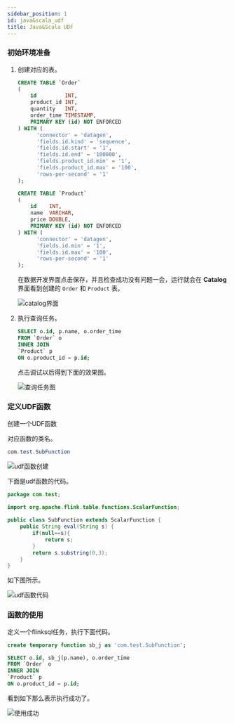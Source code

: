 ```yaml
---
sidebar_position: 1
id: java&scala_udf
title: Java&Scala UDF
---
```


### 初始环境准备

1. 创建对应的表。
    ```sql
    CREATE TABLE `Order`
    (
        id         INT,
        product_id INT,
        quantity   INT,
        order_time TIMESTAMP,
        PRIMARY KEY (id) NOT ENFORCED
    ) WITH (
          'connector' = 'datagen',
          'fields.id.kind' = 'sequence',
          'fields.id.start' = '1',
          'fields.id.end' = '100000',
          'fields.product_id.min' = '1',
          'fields.product_id.max' = '100',
          'rows-per-second' = '1'
    );
    
    CREATE TABLE `Product`
    (
        id    INT,
        name  VARCHAR,
        price DOUBLE,
        PRIMARY KEY (id) NOT ENFORCED
    ) WITH (
          'connector' = 'datagen',
          'fields.id.min' = '1',
          'fields.id.max' = '100',
          'rows-per-second' = '1'
    );
    ```

    在数据开发界面点击保存，并且检查成功没有问题一会，运行就会在 **Catalog** 界面看到创建的 ```Order``` 和 ```Product``` 表。

    ![catalog界面](http://pic.dinky.org.cn/dinky/docs/test/yuanshuj.png)

2. 执行查询任务。

    ```sql
    SELECT o.id, p.name, o.order_time
    FROM `Order` o
    INNER JOIN
    `Product` p
    ON o.product_id = p.id;
    ```

    点击调试以后得到下面的效果图。

    ![查询任务图](http://pic.dinky.org.cn/dinky/docs/test/yuanshishuj.png)


### 定义UDF函数

创建一个UDF函数

对应函数的类名。

```java
com.test.SubFunction
```

![udf函数创建](http://pic.dinky.org.cn/dinky/docs/test/duiyinghangshu.png)

下面是udf函数的代码。
 
```java
package com.test;

import org.apache.flink.table.functions.ScalarFunction;
    
public class SubFunction extends ScalarFunction {
    public String eval(String s) {
        if(null==s){
            return s;
        }
        return s.substring(0,3);
    }
}
```

如下图所示。

![udf函数代码](http://pic.dinky.org.cn/dinky/docs/test/hanshubaocun.png)

### 函数的使用

定义一个flinksql任务，执行下面代码。
```sql
create temporary function sb_j as 'com.test.SubFunction';

SELECT o.id, sb_j(p.name), o.order_time
FROM `Order` o
INNER JOIN
`Product` p
ON o.product_id = p.id;
```

看到如下那么表示执行成功了。

![使用成功](http://pic.dinky.org.cn/dinky/docs/test/hangshushiyongchenggonlg.png)